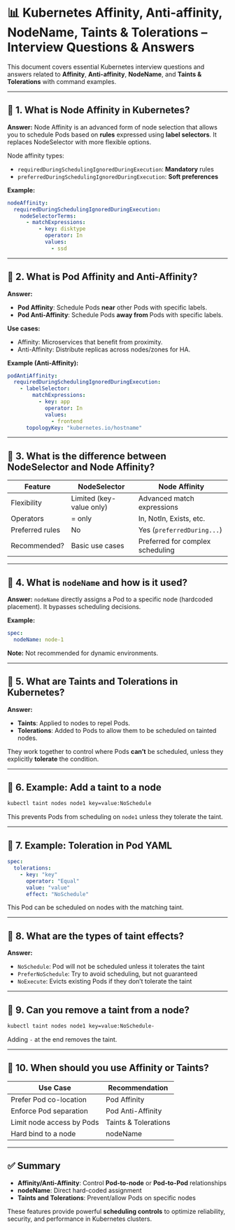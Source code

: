 # 📊 Kubernetes Affinity, Anti-affinity, NodeName, Taints & Tolerations – Interview Questions & Answers

This document covers essential Kubernetes interview questions and answers related to **Affinity**, **Anti-affinity**, **NodeName**, and **Taints & Tolerations** with command examples.

---

## 📌 1. What is Node Affinity in Kubernetes?

**Answer:**
Node Affinity is an advanced form of node selection that allows you to schedule Pods based on **rules** expressed using **label selectors**. It replaces NodeSelector with more flexible options.

Node affinity types:

* `requiredDuringSchedulingIgnoredDuringExecution`: **Mandatory** rules
* `preferredDuringSchedulingIgnoredDuringExecution`: **Soft preferences**

**Example:**

```yaml
nodeAffinity:
  requiredDuringSchedulingIgnoredDuringExecution:
    nodeSelectorTerms:
      - matchExpressions:
          - key: disktype
            operator: In
            values:
              - ssd
```

---

## 📌 2. What is Pod Affinity and Anti-Affinity?

**Answer:**

* **Pod Affinity**: Schedule Pods **near** other Pods with specific labels.
* **Pod Anti-Affinity**: Schedule Pods **away from** Pods with specific labels.

**Use cases:**

* Affinity: Microservices that benefit from proximity.
* Anti-Affinity: Distribute replicas across nodes/zones for HA.

**Example (Anti-Affinity):**

```yaml
podAntiAffinity:
  requiredDuringSchedulingIgnoredDuringExecution:
    - labelSelector:
        matchExpressions:
          - key: app
            operator: In
            values:
              - frontend
      topologyKey: "kubernetes.io/hostname"
```

---

## 📌 3. What is the difference between NodeSelector and Node Affinity?

| Feature         | NodeSelector             | Node Affinity                    |
| --------------- | ------------------------ | -------------------------------- |
| Flexibility     | Limited (key-value only) | Advanced match expressions       |
| Operators       | = only                   | In, NotIn, Exists, etc.          |
| Preferred rules | No                       | Yes (`preferredDuring...`)       |
| Recommended?    | Basic use cases          | Preferred for complex scheduling |

---

## 📌 4. What is `nodeName` and how is it used?

**Answer:**
`nodeName` directly assigns a Pod to a specific node (hardcoded placement). It bypasses scheduling decisions.

**Example:**

```yaml
spec:
  nodeName: node-1
```

**Note:** Not recommended for dynamic environments.

---

## 📌 5. What are Taints and Tolerations in Kubernetes?

**Answer:**

* **Taints**: Applied to nodes to repel Pods.
* **Tolerations**: Added to Pods to allow them to be scheduled on tainted nodes.

They work together to control where Pods **can’t** be scheduled, unless they explicitly **tolerate** the condition.

---

## 📌 6. Example: Add a taint to a node

```bash
kubectl taint nodes node1 key=value:NoSchedule
```

This prevents Pods from scheduling on `node1` unless they tolerate the taint.

---

## 📌 7. Example: Toleration in Pod YAML

```yaml
spec:
  tolerations:
    - key: "key"
      operator: "Equal"
      value: "value"
      effect: "NoSchedule"
```

This Pod can be scheduled on nodes with the matching taint.

---

## 📌 8. What are the types of taint effects?

**Answer:**

* `NoSchedule`: Pod will not be scheduled unless it tolerates the taint
* `PreferNoSchedule`: Try to avoid scheduling, but not guaranteed
* `NoExecute`: Evicts existing Pods if they don’t tolerate the taint

---

## 📌 9. Can you remove a taint from a node?

```bash
kubectl taint nodes node1 key=value:NoSchedule-
```

Adding `-` at the end removes the taint.

---

## 📌 10. When should you use Affinity or Taints?

| Use Case                  | Recommendation       |
| ------------------------- | -------------------- |
| Prefer Pod co-location    | Pod Affinity         |
| Enforce Pod separation    | Pod Anti-Affinity    |
| Limit node access by Pods | Taints & Tolerations |
| Hard bind to a node       | nodeName             |

---

## ✅ Summary

* **Affinity/Anti-Affinity**: Control **Pod-to-node** or **Pod-to-Pod** relationships
* **nodeName**: Direct hard-coded assignment
* **Taints and Tolerations**: Prevent/allow Pods on specific nodes

These features provide powerful **scheduling controls** to optimize reliability, security, and performance in Kubernetes clusters.
